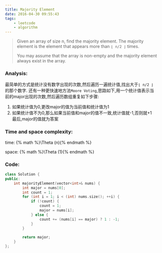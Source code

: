 ```yaml
---
title: Majority Element
date: 2016-04-30 09:55:43
tags:
    - leetcode
    - algorithm
---
```

>Given an array of size n, find the majority element. The majority element is the element that appears more than `⌊ n/2 ⌋` times.
>
>You may assume that the array is non-empty and the majority element always exist in the array.
### Analysis:
最简单的方式是统计没有数字出现的次数,然后遍历一遍统计值,找出大于`⌊ n/2 ⌋`的那个数字.
还有一种更快速地方法`Moore Voting`,思路如下,用一个统计值表示当前的major出现的次数,然后遍历数组重复如下步骤:
1. 如果统计值为0,更改major的值为当前值和统计值为1
1. 如果统计值不为0,那么如果当前值和major的值不一致,统计值就-1,否则就+1
最后,major的值就为答案
<!-- more -->
### Time and space complexity:
time: {% math %}\Theta (n){% endmath %}

space: {% math %}\Theta (1){% endmath %}
### Code:
```cpp
class Solution {
public:
    int majorityElement(vector<int>& nums) {
        int major = nums[0];
        int count = 1;
        for (int i = 1; i < (int) nums.size(); ++i) {
            if (!count) {
                count = 1;
                major = nums[i];
            } else {
                count += (nums[i] == major) ? 1 : -1;
            }
        }
        
        return major;
    }
};
```